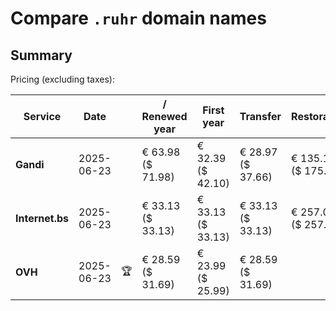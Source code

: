 # Compare `.ruhr` domain names

## Summary

Pricing (excluding taxes):

| Service | Date |  | / Renewed year | First year | Transfer | Restoration |
|--|--|--|--|--|--|--|
| **Gandi** | 2025-06-23 |  | € 63.98<br>($ 71.98) | € 32.39<br>($ 42.10) | € 28.97<br>($ 37.66) | € 135.12<br>($ 175.65) |
| **Internet.bs** | 2025-06-23 |  | € 33.13<br>($ 33.13) | € 33.13<br>($ 33.13) | € 33.13<br>($ 33.13) | € 257.01<br>($ 257.01) |
| **OVH** | 2025-06-23 | 🏆 | € 28.59<br>($ 31.69) | € 23.99<br>($ 25.99) | € 28.59<br>($ 31.69) |  |
